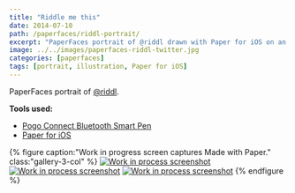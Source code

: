 ```yaml
---
title: "Riddle me this"
date: 2014-07-10
path: /paperfaces/riddl-portrait/
excerpt: "PaperFaces portrait of @riddl drawn with Paper for iOS on an iPad."
image: ../../images/paperfaces-riddl-twitter.jpg
categories: [paperfaces]
tags: [portrait, illustration, Paper for iOS]
---
```


PaperFaces portrait of [@riddl](https://twitter.com/riddl).

**Tools used:**

- [Pogo Connect Bluetooth Smart Pen](https://www.amazon.com/gp/product/B009K448L4/ref=as_li_ss_tl?ie=UTF8&camp=1789&creative=390957&creativeASIN=B009K448L4&linkCode=as2&tag=mademist-20)
- [Paper for iOS](https://paper.bywetransfer.com/)

{% figure caption:"Work in progress screen captures Made with Paper." class:"gallery-3-col" %}
[![Work in process screenshot](../../images/paperfaces-riddl-process-1-600.jpg)](../../images/paperfaces-riddl-process-1-lg.jpg) [![Work in process screenshot](../../images/paperfaces-riddl-process-2-600.jpg)](../../images/paperfaces-riddl-process-2-lg.jpg) [![Work in process screenshot](../../images/paperfaces-riddl-process-3-600.jpg)](../../images/paperfaces-riddl-process-3-lg.jpg)
{% endfigure %}
